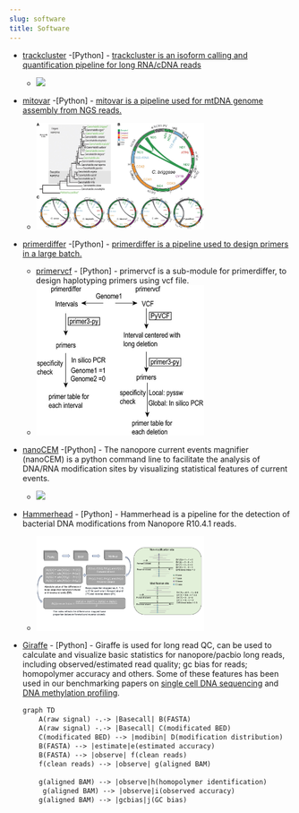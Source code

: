 ```yaml
---
slug: software
title: Software
---
```


- [trackcluster](https://github.com/runsheng/trackcluster) -[Python] - [trackcluster is an isoform calling and quantification pipeline for long RNA/cDNA reads](https://genome.cshlp.org/content/30/2/287.short)
    - <img src="https://genome.cshlp.org/content/30/2/287/F2.large.jpg"  width="300">

- [mitovar](https://github.com/runsheng/mitovar) -[Python] - [mitovar is a pipeline used for mtDNA genome assembly from NGS reads.](https://academic.oup.com/dnaresearch/article/25/6/577/5066955)
    - <img src="/images/mitovar_dsy026f1.jpeg" width='300'> 

- [primerdiffer](https://github.com/runsheng/primerdiffer) -[Python] - [primerdiffer is a pipeline used to design primers in a large batch.](https://academic.oup.com/bioinformatics/article/39/4/btad188/7126407)
  - [primervcf](https://github.com/runsheng/primervcf) - [Python] - primervcf is a sub-module for primerdiffer, to design haplotyping primers using vcf file.
  - <img src="/images/primerdiffer_btad188f1.jpeg" width='300'>
  
- [nanoCEM](https://github.com/lrslab/nanoCEM) -[Python] - The nanopore current events magnifier (nanoCEM) is a python command line to facilitate the analysis of DNA/RNA modification sites by visualizing statistical features of current events.
  - <img src="https://raw.githubusercontent.com/lrslab/nanoCEM/main/docs/Workflow.png" width='300'> 

- [Hammerhead](https://github.com/lrslab/Hammerhead) - [Python] - Hammerhead is a pipeline for the detection of bacterial DNA modifications from Nanopore R10.4.1 reads.
  - <img src="https://raw.githubusercontent.com/lrslab/Hammerhead/main/figure_demo/Demo_1.png" width='300'> 
  
- [Giraffe](https://github.com/lrslab/Giraffe_View) - [Python] - Giraffe is used for long read QC, can be used to calculate and visualize basic statistics for nanopore/pacbio long reads, including observed/estimated read quality; gc bias for reads; homopolymer accuracy and others.
  Some of these features has been used in our benchmarking papers on [single cell DNA sequencing](https://www.sciencedirect.com/science/article/pii/S2001037023001368) and [DNA methylation profiling](https://www.nature.com/articles/s41597-023-02431-5). 
    ```mermaid
    graph TD
        A(raw signal) -.-> |Basecall| B(FASTA)
        A(raw signal) -.-> |Basecall| C(modificated BED)
        C(modificated BED) --> |modibin| D(modification distribution)
        B(FASTA) --> |estimate|e(estimated accuracy)
        B(FASTA) --> |observe| f(clean reads)
        f(clean reads) --> |observe| g(aligned BAM)
        
        g(aligned BAM) --> |observe|h(homopolymer identification)
         g(aligned BAM) --> |observe|i(observed accuracy)
        g(aligned BAM) --> |gcbias|j(GC bias) 
    ```
